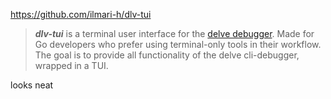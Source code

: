 https://github.com/ilmari-h/dlv-tui

> _**dlv-tui**_ is a terminal user interface for the [delve debugger](https://github.com/go-delve/delve). Made for Go developers who prefer using terminal-only tools in their workflow. The goal is to provide all functionality of the delve cli-debugger, wrapped in a TUI.

looks neat